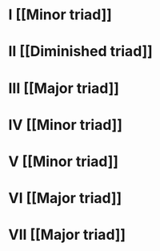 # I [[Minor triad]]
# II [[Diminished triad]]
# III [[Major triad]]
# IV [[Minor triad]]
# V [[Minor triad]]
# VI [[Major triad]]
# VII [[Major triad]]